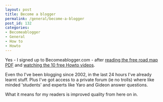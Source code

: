 ```yaml
---
layout: post
title: Become a blogger
permalink: /general/become-a-blogger
post_id: 132
categories:
- Becomeablogger
- General
- How to
- Howto
---
```


Yes - I signed up to Becomeablogger.com - after
[reading the free road map PDF](http://www.becomeablogger.com/go.php?offer=benham&pid=3&u=http://www.becomeablogger.com/roadmap) and
[watching the 10 free Howto videos](http://www.becomeablogger.com/go.php?offer=benham&pid=3&u=http://www.becomeablogger.com/).

Even tho I've been blogging since 2002, in the last 24 hours I've already learnt stuff. Plus I've got access to a private forum (ie no trolls) where like minded 'students' and experts like Yaro and Gideon answer questions.

What it means for my readers is improved quality from here on in.
